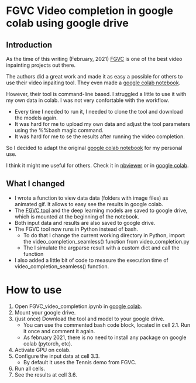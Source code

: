 # FGVC Video completion in google colab using google drive

## Introduction

As the time of this writing (February, 2021) [FGVC](https://github.com/vt-vl-lab/FGVC) is one of the best video inpainting projects out there.

The authors did a great work and made it as easy a possible for others to use their video inpaiting tool. They even made a [google colab notebook](https://colab.research.google.com/drive/1pb6FjWdwq_q445rG2NP0dubw7LKNUkqc?usp=sharing).

However, their tool is command-line based. I struggled a little to use it with my own data in colab. I was not very confortable with the workflow.
 - Every time I needed to run it, I needed to clone the tool and download the models again.
 - It was hard for me to upload my own data and adjust the tool parameters using the %%bash magic command.
 - It was hard for me to se the results after running the video completion.

So I decided to adapt the original [google colab notebook](https://colab.research.google.com/drive/1pb6FjWdwq_q445rG2NP0dubw7LKNUkqc?usp=sharing) for my personal use.

I think it might me useful for others. Check it in [nbviewer](https://nbviewer.jupyter.org/github/brunomsantiago/FGVC_video_inpaint_colab_drive/blob/main/FGVC_video_completion.ipynb) or in [google colab](https://colab.research.google.com/github/brunomsantiago/FGVC_video_inpaint_colab_drive/blob/main/FGVC_video_completion.ipynb).

## What I changed
 - I wrote a function to view data data (folders with image files) as animated gif. It allows to easy see the results in google colab.
 - The [FGVC tool](https://github.com/vt-vl-lab/FGVC) and the deep learning models are saved to google drive, which is mounted at the beginning of the notebook.
 - Both input data and results are also saved to google drive.
 - The FGVC tool now runs in Python instead of bash.
   - To do that I change the current working directory in Python, import the video_completion_seamless() function from video_completion.py
   - The I simulate the argparse result with a custom dict and call the function
 - I also added a little bit of code to measure the execution time of video_completion_seamless() function.

# How to use
 1. Open FGVC_video_completion.ipynb in [google colab](https://colab.research.google.com/github/brunomsantiago/FGVC_video_inpaint_colab_drive/blob/main/FGVC_video_completion.ipynb).
 2. Mount your google drive.
 4. (just once) Download the tool and model to your google drive.
    - You can use the commented bash code block, located in cell 2.1. Run it once and comment it again.
    - As february 2021, there is no need to install any package on google colab (pytorch, etc).
 5. Activate GPU on colab.
 6. Configure the input data at cell 3.3.
    - By default it uses the Tennis demo from FGVC.
 7. Run all cells.
 8. See the results at cell 3.6.
